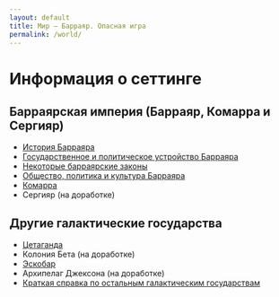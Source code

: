 ```yaml
---
layout: default
title: Мир — Барраяр. Опасная игра
permalink: /world/
---
```


# Информация о сеттинге

## Барраярская империя (Барраяр, Комарра и Сергияр)

- [История Барраяра](/world/brr-history/)
- [Государственное и политическое устройство Барраяра](/world/brr-gos/)
- [Некоторые барраярские законы](/world/brr-law/)
- [Общество, политика и культура Барраяра](/world/brr-social/)
- [Комарра](/world/komarr/)
- Сергияр (на доработке)

## Другие галактические государства

- [Цетаганда](/world/ceta/)
- Колония Бета (на доработке)
- [Эскобар](/world/escobar/)
- Архипелаг Джексона (на доработке)
- [Краткая справка по остальным галактическим государствам](/world/others)
